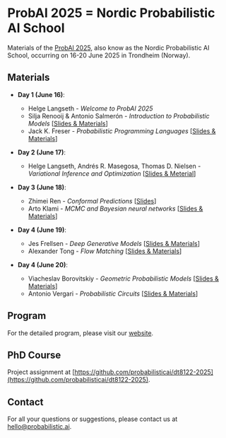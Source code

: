# ProbAI 2025 = Nordic Probabilistic AI School

Materials of the [ProbAI 2025](https://nordic.probabilistic.ai/), also know as the Nordic Probabilistic AI School, occurring on 16-20 June 2025 in Trondheim (Norway).

## Materials

* **Day 1 (June 16)**:
  - Helge Langseth - *Welcome to ProbAI 2025*
  - Silja Renooij & Antonio Salmerón - *Introduction to Probabilistic Models* [[Slides & Materials](day-1/)]
  - Jack K. Freser - *Probabilistic Programming Languages* [[Slides & Materials](day-1/)]


* **Day 2 (June 17)**:
  - Helge Langseth, Andrés R. Masegosa, Thomas D. Nielsen - *Variational Inference and Optimization* [[Slides & Meterial](day-2/)]


* **Day 3 (June 18)**:
  - Zhimei Ren - *Conformal Predictions* [[Slides](day-3)]
  - Arto Klami - *MCMC and Bayesian neural networks* [[Slides & Materials](day-3)]

* **Day 4 (June 19)**:
  - Jes Frellsen - *Deep Generative Models* [[Slides & Materials](day-4)]
  - Alexander Tong - *Flow Matching* [[Slides & Materials](day-4)]
 
* **Day 4 (June 20)**:
  - Viacheslav Borovitskiy - *Geometric Probabilistic Models* [[Slides & Materials]([day-5](https://vab.im/probai2025/))]
  - Antonio Vergari - *Probabilistic Circuits* [[Slides & Materials](day-5)]
  
## Program

For the detailed program, please visit our [website](https://nordic.probabilistic.ai/program).

## PhD Course

Project assignment at [https://github.com/probabilisticai/dt8122-2025](https://github.com/probabilisticai/dt8122-2025).

## Contact

For all your questions or suggestions, please contact us at [hello@probabilistic.ai](mailto:hello@probabilistic.ai).
